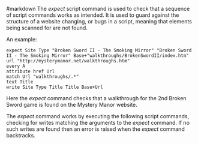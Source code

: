 #markdown
The *expect* script command is used to check that a sequence of script
	commands works as intended.  It is used to guard against the structure of
	a website changing, or bugs in a script, meaning that elements being
	scanned for are not found.

An example:

~~~
expect Site Type "Broken Sword II - The Smoking Mirror" "Broken Sword II - The Smoking Mirror" Base+"walkthroughs/BrokenSwordII/index.htm"
url "http://mysterymanor.net/walkthroughs.htm"
every A
attribute href Url
match Url "walkthroughs/.*"
text Title
write Site Type Title Title Base+Url
~~~

Here the *expect* command checks that a walkthrough for the 2nd Broken Sword game
	is found on the Mystery Manor website.

The *expect* command works by executing the following script commands, checking
	for writes matching the arguments to the *expect* command.  If no such writes
	are found then an error is raised when the *expect* command backtracks.
